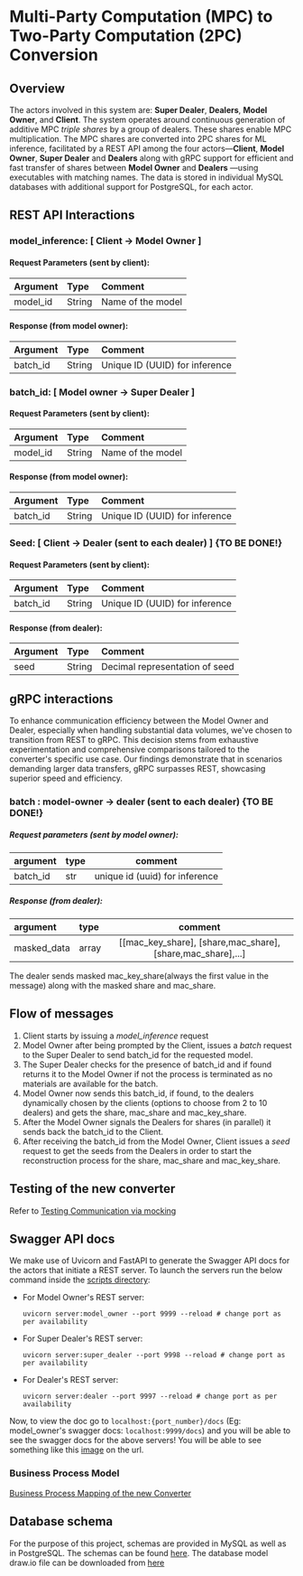 # Multi-Party Computation (MPC) to Two-Party Computation (2PC) Conversion

## Overview
The actors involved in this system are: **Super Dealer**, **Dealers**, **Model Owner**, and **Client**. The system operates around continuous generation of additive MPC _triple shares_ by a group of dealers. These shares enable MPC multiplication. The MPC shares are converted into 2PC shares for ML inference, facilitated by a REST API among the four actors—**Client**, **Model Owner**, **Super Dealer** and **Dealers** along with gRPC support for efficient and fast transfer of shares between **Model Owner** and **Dealers** —using executables with matching names. The data is stored in individual MySQL databases with additional support for PostgreSQL, for each actor.

## REST API Interactions

### **model_inference**: [ Client &rarr; Model Owner ]
#### Request Parameters (sent by client):

| Argument | Type    | Comment                        |
|:---------|:--------|:-------------------------------|
| model_id | String  | Name of the model              |

#### Response (from model owner):

| Argument | Type    | Comment                        |
|:---------|:--------|:-------------------------------|
| batch_id | String  | Unique ID (UUID) for inference |


### **batch_id**: [ Model owner &rarr; Super Dealer ]
#### Request Parameters (sent by client):

| Argument | Type    | Comment                        |
|:---------|:--------|:-------------------------------|
| model_id | String  | Name of the model              |

#### Response (from model owner):

| Argument | Type    | Comment                        |
|:---------|:--------|:-------------------------------|
| batch_id | String  | Unique ID (UUID) for inference |

### **Seed**: [ Client &rarr; Dealer (sent to each dealer) ] {TO BE DONE!}
#### Request Parameters (sent by client):

| Argument | Type    | Comment                        |
|:---------|:--------|:-------------------------------|
| batch_id | String  | Unique ID (UUID) for inference |

#### Response (from dealer):

| Argument | Type    | Comment                        |
|:---------|:--------|:-------------------------------|
| seed     | String  | Decimal representation of seed |


## gRPC interactions
To enhance communication efficiency between the Model Owner and Dealer, especially when handling substantial data volumes, we've chosen to transition from REST to gRPC. This decision stems from exhaustive experimentation and comprehensive comparisons tailored to the converter's specific use case. Our findings demonstrate that in scenarios demanding larger data transfers, gRPC surpasses REST, showcasing superior speed and efficiency.

### **batch** : model-owner &rarr; dealer (sent to each dealer) {TO BE DONE!}
##### Request parameters (sent by model owner):

|argument | type | comment |
|:--------| :---- | :-------: |
| batch_id | str | unique id (uuid) for inference |


##### Response (from dealer):

|argument | type | comment |
|:--------| :---- | :-------: |
| masked_data | array | [[mac_key_share], [share,mac_share],[share,mac_share],...] |

The dealer sends masked mac_key_share(always the first value in the message) along with the masked share and mac_share.
## Flow of messages
1. Client starts by issuing a _model\_inference_ request
2. Model Owner after being prompted by the Client, issues a _batch_ request to the Super Dealer to send batch_id for the requested model.
3. The Super Dealer checks for the presence of batch_id and if found returns it to the Model Owner if not the process is terminated as no materials are available for the batch.
4. Model Owner now sends this batch_id, if found, to the dealers dynamically chosen by the clients (options to choose from 2 to 10 dealers) and gets the share, mac_share and mac_key_share.
5. After the Model Owner signals the Dealers for shares (in parallel) it sends back the batch_id to the Client.
6. After receiving the batch_id from the Model Owner, Client issues a _seed_ request to get the seeds from the Dealers in order to start the reconstruction process for the share, mac_share and mac_key_share.

## Testing of the new converter

Refer to [Testing Communication via mocking](scripts/README.md)

## Swagger API docs

We make use of Uvicorn and FastAPI to generate the Swagger API docs for the actors that initiate a REST server. To launch the servers run the below command inside the [scripts directory](../proj/scripts):

* For Model Owner's REST server:
    ```
    uvicorn server:model_owner --port 9999 --reload # change port as per availability
    ```
* For Super Dealer's REST server:
    ```
    uvicorn server:super_dealer --port 9998 --reload # change port as per availability
    ```
* For Dealer's REST server:
    ```
    uvicorn server:dealer --port 9997 --reload # change port as per availability
    ```

Now, to view the doc go to `localhost:{port_number}/docs` (Eg: model_owner's swagger docs: `localhost:9999/docs`) and you will be able to see the swagger docs for the above servers! You will be able to see something like this [image](doc/Model_Owner_REST_server.png) on the url.

### Business Process Model
[Business Process Mapping of the new Converter](./doc/BPM_Converter.pdf)  

## Database schema

For the purpose of this project, schemas are provided in MySQL as well as in PostgreSQL. The schemas can be found [here](../db_scripts/schema_files/). The database model draw.io file can be downloaded from [here](doc/Database_Model.drawio)

